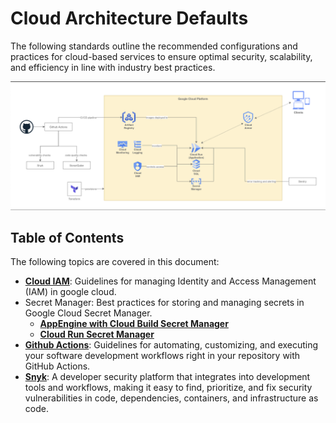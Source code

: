 # Cloud Architecture Defaults

The following standards outline the recommended configurations and practices for cloud-based services to ensure optimal security, scalability, and efficiency in line with industry best practices.

![Architecture](./architecture/assets/architecture.png)

## Table of Contents

The following topics are covered in this document:
- [**Cloud IAM**](./architecture/cloud_iam.md): Guidelines for managing Identity and Access Management (IAM) in google cloud.
- Secret Manager: Best practices for storing and managing secrets in Google Cloud Secret Manager.
  - [**AppEngine with Cloud Build Secret Manager**](architecture/gcp_secret_manager/secret_manager_appengine_cloud_build)
  - [**Cloud Run Secret Manager**](architecture/gcp_secret_manager/secret_manager_cloud_run.md)
- [**Github Actions**](./architecture/github_actions.md): Guidelines for automating, customizing, and executing your software development workflows right in your repository with GitHub Actions.
- [**Snyk**](./architecture/snyk.md): A developer security platform that integrates into development tools and workflows, making it easy to find, prioritize, and fix security vulnerabilities in code, dependencies, containers, and infrastructure as code.